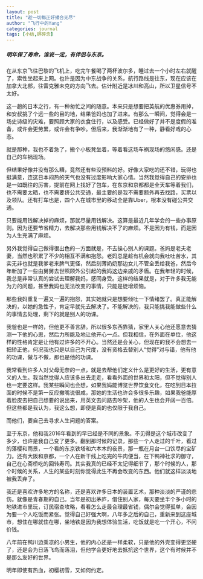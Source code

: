 ```yaml
---
layout: post
title: "趁一切都正好撮合无尽"
author: "飞行中的Yang"
categories: journal
tags: [小结,碎碎念]
---
```


##### 明年保了寿命，谁说一定，有伴侣与东京。

在从东京飞往巴黎的飞机上，吃完午餐喝了两杯波尔多，睡过去一个小时左右就醒了，索性坐起来上网。也许是因为中东战争的关系，航行路线是往东，现在应该在加拿大北部，往雷克雅未克的方向飞去。估计附近是冰川和高山，所以卫星信号不太好。

这一趟的日本之行，有一种匆忙之间的随意。本来只是想要把英航的优惠券用掉，和安叔挑了个远一些的目的地，结果爸妈也加了进来。有那么一瞬间，觉得会是一场史诗级的灾难，要照顾大家的衣食住行，以及感受。已经做好了并不是度假的准备，或许会更劳累，或许会有争吵。但后来，我渐渐地有了一种，静看好戏的心态。

就是那种，我也不着急了，搬个小板凳坐着，等着看这场车祸现场的悠闲感。还是自己的车祸现场。

但结果好像并没有那么糟，竟然还有些没预料的好。好像大家吃的还不错，玩得也挺满意，连这日本闷热的天气也没有过度影响大家心情。当然我觉得自己的安排也是一如既往的厉害，提前在网上找好了包车，在东京和京都都是全天车等着我们，也不需要太晒，也不需要挤公共交通，最主要的是我不需要额外再去找路，买票以及领队。还有打车也是，四个人在城市里的移动全是靠Uber，根本没有碰公共交通。

只要能用钱解决掉的麻烦，那就尽量用钱解决。这算是最近几年学会的一些办事原则。因为还要节省精力，去解决那些用钱解决不了的麻烦。不是因为有钱，而是因为人生充满了麻烦。

另外我觉得自己做得很出色的一方面就是，不去操心别人的课题。爸妈是老夫老妻，当然也积累了不少的相互不满和抱怨。老妈总是趁有机会就向我吐吐苦水，其实无非也就是我爹老来脾气更怪，然后刻薄奶奶那边女儿不管全丢给我爸，然后今年新加了一些由舅舅去世照顾外公引起的我妈这边亲戚的矛盾。在我年轻的时候，我总是非常认真的尝试去理解我妈，感同身受。这样的结果就是，对于许多我无能为力的问题，甚至我妈也无法改变的事情，只能是徒增烦恼。

那些我妈重复一遍又一遍的抱怨，其实她就只是想要倾吐一下情绪罢了。真正能解决的，以她的急性子，肯定早就先去解决了。不能解决的，我只能挑我能做些什么的事情去处理，剩下的就是别人的功课。

我爸也是一样的，但他更不善言辞。所以很多东西靠猜，家里人关心他还愿意去猜测一下他的心思，然后力所能及地让他开心一点。但我相信，在外面在单位，他这样的性格肯定是让他有过许多的不开心。当然还是会关心，但现在的我不会想去一把矫正他，何况我也只是以自己为尺度，没有资格去替别人“觉得”对与错，他有他的功课，做与不做，那也是他的功课。

我常看到许多人对父母无奈的一点，就是去帮他们定义什么是更好的生活，更有意义的人生。我当然觉得人应该多出去走走，看看外面的世界和太阳，但不觉得别人也一定要这样。我某些瞬间也会想，如果我妈能博览世界饮食文化，在吃到日本拉面的时候不是第一反应撇嘴说很咸，那她的生活也许会多很多乐趣，如果我爸能厚着脸皮去把自己想要的说出来，用英文去问路去吵架，他的人生也会开阔一百倍。但这些都是我认为，我这么想，即便是真的也仅限于我自己。

而他们，要自己去寻求人生问题的答案。

至于东京，他和我2016年看到的早已经是不同的景象。不见得是这个城市改变了多少，也许是我自己变了更多。翻到那时候的记录，那些一个人走过的千叶，看过的落樱和雨景，一个看的东京铁塔和六本木的夜景，那一瓶在月台一口饮尽的宝矿力。还有大阪和京都，一个人在新干线上吃完的牛肉便当，在下鸭神社求的御守，自己在心斋桥吃的回转寿司。其实我真的已经不太记得细节了，那个时候的人，那个时候的关系，人生的某些时刻你觉得此生不再会改变的东西。他们就这样淡淡地被我丢弃了。

我还是喜欢许多地方的名称，还是喜欢许多日本的装置艺术，那种淡淡的严谨的悲伤。就像是青春期的自己。当年是初出茅庐，借住别人家，每天要坐半个多小时的地铁进市里玩，订民宿查攻略，看看怎么走最合理最省钱，偶尔会觉得孤单，会因为要一个人吃饭而紧张。觉得自己好强大啊，八年多之后的自己，重新来到这座城市，想住在哪就住在哪，坐地铁是因为我想体验生活，吃饭就是吃一个开心，不问价钱。

八年前在鸭川边乘凉的小男生，他的内心还是一样柔软，只是他的外壳变得更坚硬了，还是会为日落飞鸟而落泪，但他学会更好地去抵抗这个世界，这个有时候并不是那么友好的世界。

明年即使有热血，初樱初雪，又如何约定。